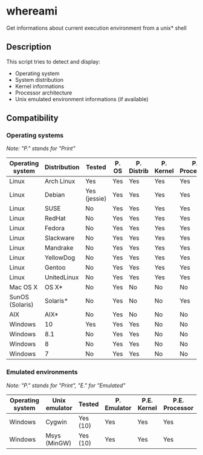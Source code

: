 # whereami
Get informations about current execution environment from a unix* shell

## Description

This script tries to detect and display:
* Operating system
* System distribution
* Kernel informations
* Processor architecture
* Unix emulated environment informations (if available)

## Compatibility
### Operating systems
*Note: "P." stands for "Print"*  

| Operating system | Distribution    | Tested       | P. OS  | P. Distrib | P. Kernel | P. Processor |
|------------------|-----------------|--------------|--------|------------|-----------|--------------|
| Linux            | Arch Linux      | Yes          | Yes    | Yes        | Yes       | Yes          |
| Linux            | Debian          | Yes (jessie) | Yes    | Yes        | Yes       | Yes          |
| Linux            | SUSE            | No           | Yes    | Yes        | Yes       | Yes          |
| Linux            | RedHat          | No           | Yes    | Yes        | Yes       | Yes          |
| Linux            | Fedora          | No           | Yes    | Yes        | Yes       | Yes          |
| Linux            | Slackware       | No           | Yes    | Yes        | Yes       | Yes          |
| Linux            | Mandrake        | No           | Yes    | Yes        | Yes       | Yes          |
| Linux            | YellowDog       | No           | Yes    | Yes        | Yes       | Yes          |
| Linux            | Gentoo          | No           | Yes    | Yes        | Yes       | Yes          |
| Linux            | UnitedLinux     | No           | Yes    | Yes        | Yes       | Yes          |
| Mac OS X         | OS X*           | No           | Yes    | No         | No        | No           |
| SunOS (Solaris)  | Solaris*        | No           | Yes    | No         | No        | Yes          |
| AIX              | AIX*            | No           | Yes    | No         | No        | No           |
| Windows          | 10              | Yes          | Yes    | Yes        | No        | No           |
| Windows          | 8.1             | No           | Yes    | Yes        | No        | No           |
| Windows          | 8               | No           | Yes    | Yes        | No        | No           |
| Windows          | 7               | No           | Yes    | Yes        | No        | No           |

### Emulated environments
*Note: "P." stands for "Print", "E." for "Emulated"*  

| Operating system | Unix emulator | Tested    | P. Emulator | P.E. Kernel | P.E. Processor |
|------------------|---------------|-----------|-------------|-------------|----------------|
| Windows          | Cygwin        | Yes (10)  | Yes         | Yes         | Yes            |
| Windows          | Msys (MinGW)  | Yes (10)  | Yes         | Yes         | Yes            |
